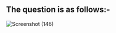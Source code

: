 
## The question is as follows:-

![Screenshot (146)](https://user-images.githubusercontent.com/44902363/84419119-c82f2b00-ac35-11ea-93d5-4b1d75181a09.png)
